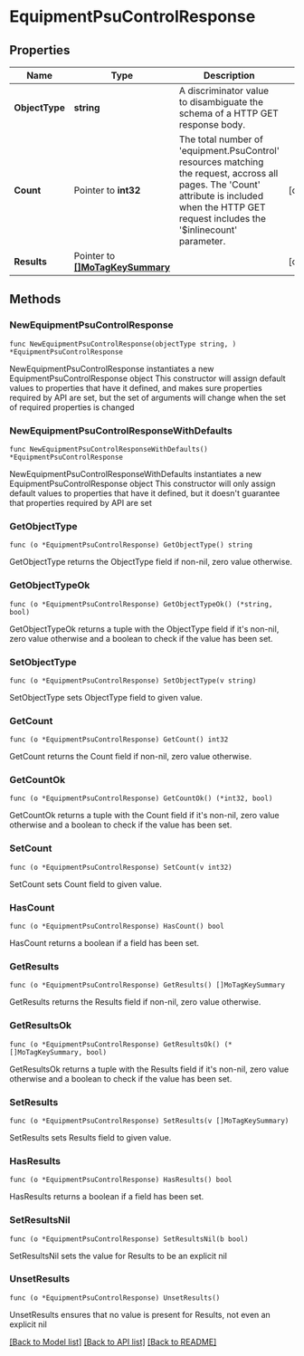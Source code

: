 # EquipmentPsuControlResponse

## Properties

Name | Type | Description | Notes
------------ | ------------- | ------------- | -------------
**ObjectType** | **string** | A discriminator value to disambiguate the schema of a HTTP GET response body. | 
**Count** | Pointer to **int32** | The total number of &#39;equipment.PsuControl&#39; resources matching the request, accross all pages. The &#39;Count&#39; attribute is included when the HTTP GET request includes the &#39;$inlinecount&#39; parameter. | [optional] 
**Results** | Pointer to [**[]MoTagKeySummary**](MoTagKeySummary.md) |  | [optional] 

## Methods

### NewEquipmentPsuControlResponse

`func NewEquipmentPsuControlResponse(objectType string, ) *EquipmentPsuControlResponse`

NewEquipmentPsuControlResponse instantiates a new EquipmentPsuControlResponse object
This constructor will assign default values to properties that have it defined,
and makes sure properties required by API are set, but the set of arguments
will change when the set of required properties is changed

### NewEquipmentPsuControlResponseWithDefaults

`func NewEquipmentPsuControlResponseWithDefaults() *EquipmentPsuControlResponse`

NewEquipmentPsuControlResponseWithDefaults instantiates a new EquipmentPsuControlResponse object
This constructor will only assign default values to properties that have it defined,
but it doesn't guarantee that properties required by API are set

### GetObjectType

`func (o *EquipmentPsuControlResponse) GetObjectType() string`

GetObjectType returns the ObjectType field if non-nil, zero value otherwise.

### GetObjectTypeOk

`func (o *EquipmentPsuControlResponse) GetObjectTypeOk() (*string, bool)`

GetObjectTypeOk returns a tuple with the ObjectType field if it's non-nil, zero value otherwise
and a boolean to check if the value has been set.

### SetObjectType

`func (o *EquipmentPsuControlResponse) SetObjectType(v string)`

SetObjectType sets ObjectType field to given value.


### GetCount

`func (o *EquipmentPsuControlResponse) GetCount() int32`

GetCount returns the Count field if non-nil, zero value otherwise.

### GetCountOk

`func (o *EquipmentPsuControlResponse) GetCountOk() (*int32, bool)`

GetCountOk returns a tuple with the Count field if it's non-nil, zero value otherwise
and a boolean to check if the value has been set.

### SetCount

`func (o *EquipmentPsuControlResponse) SetCount(v int32)`

SetCount sets Count field to given value.

### HasCount

`func (o *EquipmentPsuControlResponse) HasCount() bool`

HasCount returns a boolean if a field has been set.

### GetResults

`func (o *EquipmentPsuControlResponse) GetResults() []MoTagKeySummary`

GetResults returns the Results field if non-nil, zero value otherwise.

### GetResultsOk

`func (o *EquipmentPsuControlResponse) GetResultsOk() (*[]MoTagKeySummary, bool)`

GetResultsOk returns a tuple with the Results field if it's non-nil, zero value otherwise
and a boolean to check if the value has been set.

### SetResults

`func (o *EquipmentPsuControlResponse) SetResults(v []MoTagKeySummary)`

SetResults sets Results field to given value.

### HasResults

`func (o *EquipmentPsuControlResponse) HasResults() bool`

HasResults returns a boolean if a field has been set.

### SetResultsNil

`func (o *EquipmentPsuControlResponse) SetResultsNil(b bool)`

 SetResultsNil sets the value for Results to be an explicit nil

### UnsetResults
`func (o *EquipmentPsuControlResponse) UnsetResults()`

UnsetResults ensures that no value is present for Results, not even an explicit nil

[[Back to Model list]](../README.md#documentation-for-models) [[Back to API list]](../README.md#documentation-for-api-endpoints) [[Back to README]](../README.md)


